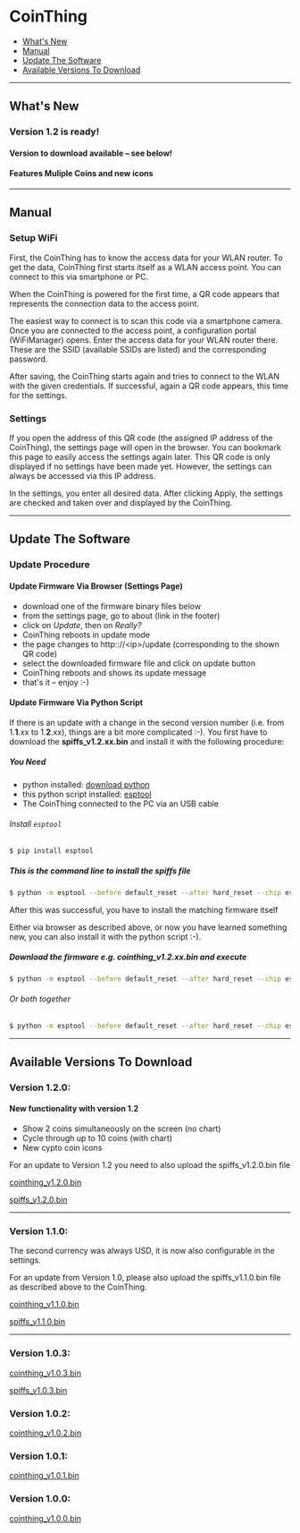 # CoinThing

- [What's New](#whats-new)
- [Manual](#manual)
- [Update The Software](#update-the-software)
- [Available Versions To Download](#available-versions-to-download)

-------

## What's New

### Version 1.2 is ready!

#### Version to download available &ndash; see below!

#### Features Muliple Coins and new icons

-------

## Manual
### Setup WiFi
First, the CoinThing has to know the access data for your WLAN router.
To get the data, CoinThing first starts itself as a WLAN access point. You can connect to this via smartphone or PC.

When the CoinThing is powered for the first time, a QR code appears that represents the connection data to the access point.

The easiest way to connect is to scan this code via a smartphone camera. Once you are connected to the access point, a configuration portal (WiFiManager) opens. Enter the access data for your WLAN router there. These are the SSID (available SSIDs are listed) and the corresponding password.

After saving, the CoinThing starts again and tries to connect to the WLAN with the given credentials. If successful, again a QR code appears, this time for the settings.

### Settings
If you open the address of this QR code (the assigned IP address of the CoinThing), the settings page will open in the browser. 
You can bookmark this page to easily access the settings again later.
This QR code is only displayed if no settings have been made yet. However, the settings can always be accessed via this IP address.

In the settings, you enter all desired data. After clicking Apply, the settings are checked and taken over and displayed by the CoinThing.

-------

## Update The Software
### Update Procedure
#### Update Firmware Via Browser (Settings Page)
- download one of the firmware binary files below
- from the settings page, go to about (link in the footer)
- click on _Update_, then on _Really?_
- CoinThing reboots in update mode
- the page changes to http:://&lt;ip&gt;/update (corresponding to the shown QR code)
- select the downloaded firmware file and click on update button
- CoinThing reboots and shows its update message
- that's it – enjoy :-)

#### Update Firmware Via Python Script
If there is an update with a change in the second version number (i.e. from 1.__1__.xx to 1.__2__.xx), things are a bit more complicated :-).
You first have to download the __spiffs_v1.2.xx.bin__ and install it with the following procedure:

##### You Need
- python installed: [download python](https://www.python.org/downloads/)
- this python script installed: [esptool](https://github.com/espressif/esptool)
- The CoinThing connected to the PC via an USB cable

###### Install ```esptool```
```bash
$ pip install esptool
```

##### This is the command line to install the spiffs file
```bash
$ python -m esptool --before default_reset --after hard_reset --chip esp8266 --baud 460800 write_flash 0x200000 <path_to_download>/spiffs_v1.2.xx.bin
```

After this was successful, you have to install the matching firmware itself

Either via browser as described above, or now you have learned something new, you can also install it with the python script :-).

##### Download the firmware e.g. __cointhing_v1.2.xx.bin__ and execute
```bash
$ python -m esptool --before default_reset --after hard_reset --chip esp8266 --baud 460800 write_flash 0x0 <path_to_download>/cointhing_v1.2.xx.bin 
```

###### Or both together
```bash
$ python -m esptool --before default_reset --after hard_reset --chip esp8266 --baud 460800 write_flash 0x0 <path_to_download>/cointhing_v1.2.xx.bin 0x200000 <path_to_download>/spiffs_v1.2.xx.bin
```

-------

## Available Versions To Download

### Version 1.2.0:
#### New functionality with version 1.2
- Show 2 coins simultaneously on the screen (no chart)
- Cycle through up to 10 coins (with chart)
- New cypto coin icons

For an update to Version 1.2 you need to also upload the spiffs_v1.2.0.bin file

[cointhing_v1.2.0.bin](https://github.com/barn53/CoinThing/releases/download/v1.2.0/cointhing_v1.2.0.bin)

[spiffs_v1.2.0.bin](https://github.com/barn53/CoinThing/releases/download/v1.2.0/spiffs_v1.2.0.bin)

-------

### Version 1.1.0:
The second currency was always USD, it is now also configurable in the settings.

For an update from Version 1.0, please also upload the spiffs_v1.1.0.bin file as described above to the CoinThing.

[cointhing_v1.1.0.bin](https://github.com/barn53/CoinThing/releases/download/v1.1.0/cointhing_v1.1.0.bin)

[spiffs_v1.1.0.bin](https://github.com/barn53/CoinThing/releases/download/v1.1.0/spiffs_v1.1.0.bin)

-------

### Version 1.0.3:

[cointhing_v1.0.3.bin](https://github.com/barn53/CoinThing/releases/download/v1.0.3/cointhing_v1.0.3.bin)

[spiffs_v1.0.3.bin](https://github.com/barn53/CoinThing/releases/download/v1.0.3/spiffs_v1.0.3.bin)

### Version 1.0.2:

[cointhing_v1.0.2.bin](https://github.com/barn53/CoinThing/releases/download/v1.0.2/cointhing_v1.0.2.bin)

### Version 1.0.1:

[cointhing_v1.0.1.bin](https://github.com/barn53/CoinThing/releases/download/v1.0.1/cointhing_v1.0.1.bin)

### Version 1.0.0:

[cointhing_v1.0.0.bin](https://github.com/barn53/CoinThing/releases/download/v1.0.0/cointhing_v1.0.0.bin)

